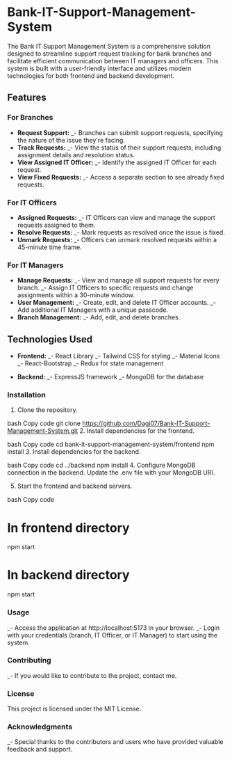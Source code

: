 # Bank-IT-Support-Management-System
The Bank IT Support Management System is a comprehensive solution designed to streamline support request tracking for bank branches and facilitate efficient communication between IT managers and officers. This system is built with a user-friendly interface and utilizes modern technologies for both frontend and backend development.

## Features
### For Branches
- **Request Support:**
   _- Branches can submit support requests, specifying the nature of the issue they're facing.
- **Track Requests:**
   _- View the status of their support requests, including assignment details and resolution status.
- **View Assigned IT Officer:**
   _- Identify the assigned IT Officer for each request.
- **View Fixed Requests:**
   _- Access a separate section to see already fixed requests.

### For IT Officers
- **Assigned Requests:**
   _- IT Officers can view and manage the support requests assigned to them.
- **Resolve Requests:**
   _- Mark requests as resolved once the issue is fixed.
- **Unmark Requests:**
   _- Officers can unmark resolved requests within a 45-minute time frame.

### For IT Managers
- **Manage Requests:**
   _- View and manage all support requests for every branch.
   _- Assign IT Officers to specific requests and change assignments within a 30-minute window.
- **User Management:**
   _- Create, edit, and delete IT Officer accounts.
   _- Add additional IT Managers with a unique passcode.
- **Branch Management:**
   _- Add, edit, and delete branches.

## Technologies Used
- **Frontend:**
   _- React Library
   _- Tailwind CSS for styling
   _- Material Icons
   _- React-Bootstrap
   _- Redux for state management

- **Backend:**
   _- ExpressJS framework
   _- MongoDB for the database

### Installation
1. Clone the repository.

bash
Copy code
git clone https://github.com/Dagi07/Bank-IT-Support-Management-System.git
2. Install dependencies for the frontend.

bash
Copy code
cd bank-it-support-management-system/frontend
npm install
3. Install dependencies for the backend.

bash
Copy code
cd ../backend
npm install
4. Configure MongoDB connection in the backend. Update the .env file with your MongoDB URI.

5. Start the frontend and backend servers.

bash
Copy code
# In frontend directory
npm start

# In backend directory
npm start
### Usage
   _- Access the application at http://localhost:5173 in your browser.
   _- Login with your credentials (branch, IT Officer, or IT Manager) to start using the system.
### Contributing
   _- If you would like to contribute to the project, contact me.
### License
This project is licensed under the MIT License.

### Acknowledgments
   _- Special thanks to the contributors and users who have provided valuable feedback and support.
